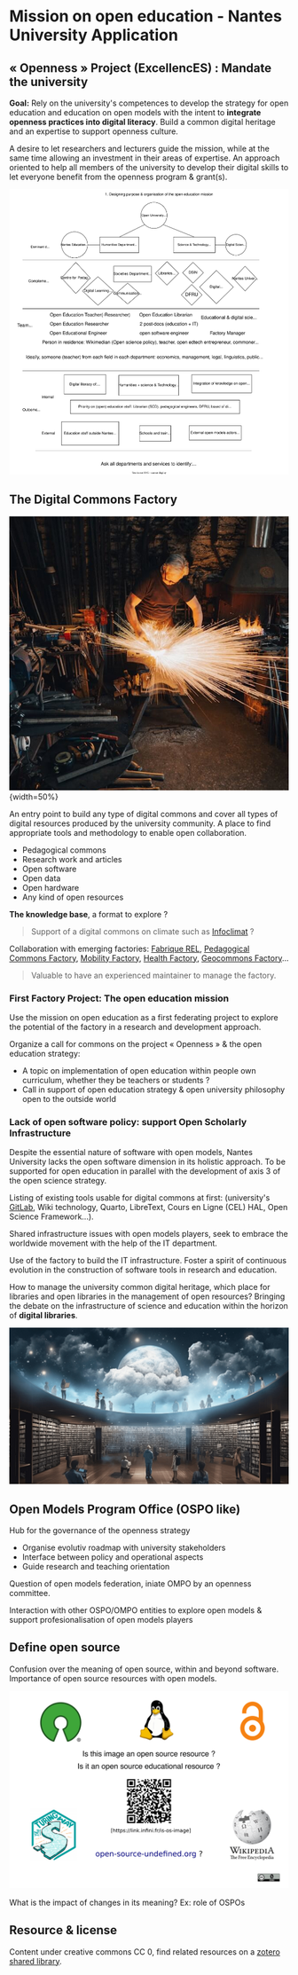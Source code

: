 # Mission on open education - Nantes University Application

## « Openness » Project (ExcellencES) : Mandate the university

**Goal:** Rely on the university's competences to develop the strategy for open education and education on open models
with the intent to **integrate openness practices into digital literacy**. Build a common digital
heritage and an expertise to support openness culture.

A desire to let researchers and lecturers guide the mission, while at the same time allowing an investment in their
areas of expertise. An approach oriented to help all members of the university to develop their digital skills
to let everyone benefit from the openness program & grant(s).

![Example of a possible type of organisation](openness-project.svg)

## The Digital Commons Factory

![Image from Jonny Gios, Unsplash](forge.jpg){width=50%}

An entry point to build any type of digital commons and cover all types of digital resources produced by the
university community. A place to find appropriate tools and methodology to enable open collaboration.
- Pedagogical commons
- Research work and articles
- Open software
- Open data
- Open hardware
- Any kind of open resources

**The knowledge base**, a format to explore ?

> Support of a digital commons on climate such as [Infoclimat](https://www.infoclimat.fr/) ?

Collaboration with emerging factories: [Fabrique REL](https://fabriquerel.org/), [Pedagogical Commons Factory](https://fabpeda.org/), [Mobility Factory](https://lafabriquedesmobilites.fr/), [Health Factory](https://www.fabsan.cc/), [Geocommons Factory](https://www.ign.fr/institut/la-fabrique-des-geocommuns-incubateur-de-communs-lign)...

> Valuable to have an experienced maintainer to manage the factory.

### First Factory Project: The open education mission

Use the mission on open education as a first federating project to explore the potential of the factory in a research
and development approach.

Organize a call for commons on the project « Openness » & the open education strategy:
- A topic on implementation of open education within people own curriculum, whether they be teachers or students ?
- Call in support of open education strategy & open university philosophy open to the outside world

### Lack of open software policy: support Open Scholarly Infrastructure

Despite the essential nature of software with open models, Nantes University lacks the open software dimension in its holistic approach. To be supported for open education in parallel with the development of axis 3 of the open science strategy.

Listing of existing tools usable for digital commons at first: (university's [GitLab](https://gitlab.univ-nantes.fr/), Wiki technology, Quarto, LibreText, Cours en Ligne (CEL) HAL, Open Science Framework...).

Shared infrastructure issues with open models players, seek to embrace the worldwide movement with the help of the IT department.

Use of the factory to build the IT infrastructure. Foster a spirit of continuous evolution in the construction of software tools in research and education.

How to manage the university common digital heritage, which place for libraries and open libraries in the management of open resources? Bringing the debate on the infrastructure of science and education within the horizon of **digital libraries**.

![The World Library](world-library.png)

## Open Models Program Office (OSPO like)

Hub for the governance of the openness strategy
- Organise evolutiv roadmap with university stakeholders
- Interface between policy and operational aspects
- Guide research and teaching orientation 

Question of open models federation, iniate OMPO by an openness committee.

Interaction with other OSPO/OMPO entities to explore open models & support profesionalisation of open models players

## Define open source

Confusion over the meaning of open source, within and beyond software. Importance of open source resources with open models.

![The open source image ?](open-source-undefined.png)

What is the impact of changes in its meaning? Ex: role of OSPOs

## Resource & license

Content under creative commons CC 0, find related resources on a [zotero shared library](https://www.zotero.org/groups/5511462/nantes-university/library).
